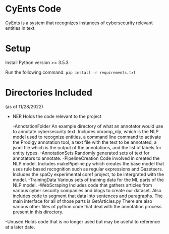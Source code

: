 # CyEnts Code
CyEnts is a system that recognizes instances of cybersecurity relevant entities in text.

# Setup
Install Python version >= 3.5.3

Run the following command:
    `pip install -r requirements.txt`

# Directories Included
(as of 11/28/2022)
- NER
    Holds the code relevant to the project

    -AnnotationFolder
        An example directory of what an annotator would use to annotate cybersecurity text.
        Includes onramp_nlp, which is the NLP model used to recognize entities,
        a command line command to activate the Prodigy annotation tool,
        a text file with the text to be annotated, 
        a jsonl file which is the output of the annotations,
        and the list of labels for entity types.
    -AnnotationSets
        Randomly generated sets of text for annotators to annotate.
    -PipelineCreation
        Code involved in created the NLP model.
        Includes makePipeline.py which creates the base model that uses rule based recognition such as regular expressions and Gazeteers.
        Includes the spaCy experimental coref project, to be intergrated with the model.
    -TrainingData
        Various sets of training data for the ML parts of the NLP model.
    -WebScraping
        Includes code that gathers articles from various cyber security companies and blogs to create our dataset.
        Also includes code to segment that data into sentences and paragraphs.
        The main interface for all of those parts is GetArticles.py
    There are also various other files of python code that deal with the annotation process present in this directory.

-Unused
    Holds code that is no longer used but may be useful to reference at a later date.
